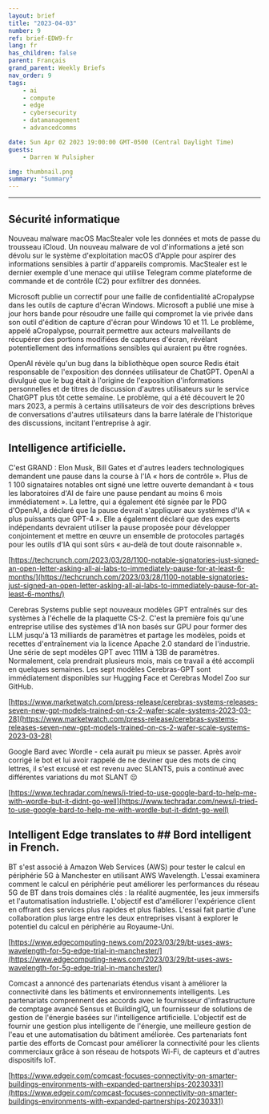 ```yaml
---
layout: brief
title: "2023-04-03"
number: 9
ref: brief-EDW9-fr
lang: fr
has_children: false
parent: Français
grand_parent: Weekly Briefs
nav_order: 9
tags:
    - ai
    - compute
    - edge
    - cybersecurity
    - datamanagement
    - advancedcomms

date: Sun Apr 02 2023 19:00:00 GMT-0500 (Central Daylight Time)
guests:
    - Darren W Pulsipher

img: thumbnail.png
summary: "Summary"
---
```




---

## Sécurité informatique

Nouveau malware macOS MacStealer vole les données et mots de passe du trousseau iCloud. Un nouveau malware de vol d'informations a jeté son dévolu sur le système d'exploitation macOS d'Apple pour aspirer des informations sensibles à partir d'appareils compromis. MacStealer est le dernier exemple d'une menace qui utilise Telegram comme plateforme de commande et de contrôle (C2) pour exfiltrer des données.

Microsoft publie un correctif pour une faille de confidentialité aCropalypse dans les outils de capture d'écran Windows. Microsoft a publié une mise à jour hors bande pour résoudre une faille qui compromet la vie privée dans son outil d'édition de capture d'écran pour Windows 10 et 11. Le problème, appelé aCropalypse, pourrait permettre aux acteurs malveillants de récupérer des portions modifiées de captures d'écran, révélant potentiellement des informations sensibles qui auraient pu être rognées.

OpenAI révèle qu'un bug dans la bibliothèque open source Redis était responsable de l'exposition des données utilisateur de ChatGPT. OpenAI a divulgué que le bug était à l'origine de l'exposition d'informations personnelles et de titres de discussion d'autres utilisateurs sur le service ChatGPT plus tôt cette semaine. Le problème, qui a été découvert le 20 mars 2023, a permis à certains utilisateurs de voir des descriptions brèves de conversations d'autres utilisateurs dans la barre latérale de l'historique des discussions, incitant l'entreprise à agir.

## Intelligence artificielle.

C'est GRAND : Elon Musk, Bill Gates et d'autres leaders technologiques demandent une pause dans la course à l'IA « hors de contrôle ». Plus de 1 100 signataires notables ont signé une lettre ouverte demandant à « tous les laboratoires d'AI de faire une pause pendant au moins 6 mois immédiatement ». La lettre, qui a également été signée par le PDG d'OpenAI, a déclaré que la pause devrait s'appliquer aux systèmes d'IA « plus puissants que GPT-4 ». Elle a également déclaré que des experts indépendants devraient utiliser la pause proposée pour développer conjointement et mettre en œuvre un ensemble de protocoles partagés pour les outils d'IA qui sont sûrs « au-delà de tout doute raisonnable ».

[https://techcrunch.com/2023/03/28/1100-notable-signatories-just-signed-an-open-letter-asking-all-ai-labs-to-immediately-pause-for-at-least-6-months/](https://techcrunch.com/2023/03/28/1100-notable-signatories-just-signed-an-open-letter-asking-all-ai-labs-to-immediately-pause-for-at-least-6-months/)

Cerebras Systems publie sept nouveaux modèles GPT entraînés sur des systèmes à l'échelle de la plaquette CS-2. C'est la première fois qu'une entreprise utilise des systèmes d'IA non basés sur GPU pour former des LLM jusqu'à 13 milliards de paramètres et partage les modèles, poids et recettes d'entraînement via la licence Apache 2.0 standard de l'industrie. Une série de sept modèles GPT avec 111M à 13B de paramètres. Normalement, cela prendrait plusieurs mois, mais ce travail a été accompli en quelques semaines. Les sept modèles Cerebras-GPT sont immédiatement disponibles sur Hugging Face et Cerebras Model Zoo sur GitHub.

[https://www.marketwatch.com/press-release/cerebras-systems-releases-seven-new-gpt-models-trained-on-cs-2-wafer-scale-systems-2023-03-28](https://www.marketwatch.com/press-release/cerebras-systems-releases-seven-new-gpt-models-trained-on-cs-2-wafer-scale-systems-2023-03-28)

Google Bard avec Wordle - cela aurait pu mieux se passer. Après avoir corrigé le bot et lui avoir rappelé de ne deviner que des mots de cinq lettres, il s'est excusé et est revenu avec SLANTS, puis a continué avec différentes variations du mot SLANT ☹

[https://www.techradar.com/news/i-tried-to-use-google-bard-to-help-me-with-wordle-but-it-didnt-go-well](https://www.techradar.com/news/i-tried-to-use-google-bard-to-help-me-with-wordle-but-it-didnt-go-well)

## Intelligent Edge translates to ## Bord intelligent in French.

BT s'est associé à Amazon Web Services (AWS) pour tester le calcul en périphérie 5G à Manchester en utilisant AWS Wavelength. L'essai examinera comment le calcul en périphérie peut améliorer les performances du réseau 5G de BT dans trois domaines clés : la réalité augmentée, les jeux immersifs et l'automatisation industrielle. L'objectif est d'améliorer l'expérience client en offrant des services plus rapides et plus fiables. L'essai fait partie d'une collaboration plus large entre les deux entreprises visant à explorer le potentiel du calcul en périphérie au Royaume-Uni.

[https://www.edgecomputing-news.com/2023/03/29/bt-uses-aws-wavelength-for-5g-edge-trial-in-manchester/](https://www.edgecomputing-news.com/2023/03/29/bt-uses-aws-wavelength-for-5g-edge-trial-in-manchester/)

Comcast a annoncé des partenariats étendus visant à améliorer la connectivité dans les bâtiments et environnements intelligents. Les partenariats comprennent des accords avec le fournisseur d'infrastructure de comptage avancé Sensus et BuildingIQ, un fournisseur de solutions de gestion de l'énergie basées sur l'intelligence artificielle. L'objectif est de fournir une gestion plus intelligente de l'énergie, une meilleure gestion de l'eau et une automatisation du bâtiment améliorée. Ces partenariats font partie des efforts de Comcast pour améliorer la connectivité pour les clients commerciaux grâce à son réseau de hotspots Wi-Fi, de capteurs et d'autres dispositifs IoT.

[https://www.edgeir.com/comcast-focuses-connectivity-on-smarter-buildings-environments-with-expanded-partnerships-20230331](https://www.edgeir.com/comcast-focuses-connectivity-on-smarter-buildings-environments-with-expanded-partnerships-20230331)


